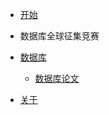 - [开始](/zh-cn/)

- 数据库全球征集竞赛

- [数据库](Database/README.md)
	- [数据库论文](Database/07_paper/README.md)

- [关于](about.md)